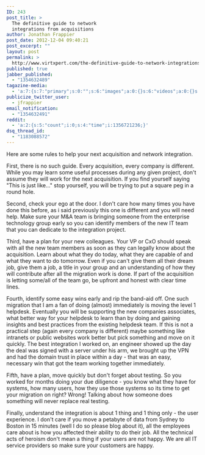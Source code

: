 ```yaml
---
ID: 243
post_title: >
  The definitive guide to network
  integrations from acquisitions
author: Jonathan Frappier
post_date: 2012-12-04 09:40:21
post_excerpt: ""
layout: post
permalink: >
  http://www.virtxpert.com/the-definitive-guide-to-network-integrations-from-acquisitions/
published: true
jabber_published:
  - "1354632489"
tagazine-media:
  - 'a:7:{s:7:"primary";s:0:"";s:6:"images";a:0:{}s:6:"videos";a:0:{}s:11:"image_count";i:0;s:6:"author";s:7:"7110326";s:7:"blog_id";s:8:"38472741";s:9:"mod_stamp";s:19:"2012-12-04 14:48:08";}'
publicize_twitter_user:
  - jfrappier
email_notification:
  - "1354632491"
reddit:
  - 'a:2:{s:5:"count";i:0;s:4:"time";i:1356721236;}'
dsq_thread_id:
  - "1183088572"
---
```

Here are some rules to help your next acquisition and network integration.

First, there is no such guide. Every acquisition, every company is different. While you may learn some useful processes during any given project, don't assume they will work for the next acquisition. If you find yourself saying "This is just like..." stop yourself, you will be trying to put a square peg in a round hole.

Second, check your ego at the door. I don't care how many times you have done this before, as i said previously this one is different and you will need help. Make sure your M&amp;A team is bringing someone from the enterprise technology group early so you can identify members of the new IT team that you can dedicate to the integration project.

Third, have a plan for your new colleagues. Your VP or CxO should speak with all the new team members as soon as they can legally know about the acquisition. Learn about what they do today, what they are capable of and what they want to do tomorrow. Even if you can't give them all their dream job, give them a job, a title in your group and an understanding of how they will contribute after all the migration work is done. If part of the acquisition is letting some/all of the team go, be upfront and honest with clear time lines.

Fourth, identify some easy wins early and rip the band-aid off. One such migration that I am a fan of doing (almost) immediately is moving the level 1 helpdesk. Eventually you will be supporting the new companies associates, what better way for your helpdesk to learn than by doing and gaining insights and best practices from the existing helpdesk team. If this is not a practical step (again every company is different) maybe something like intranets or public websites work better but pick something and move on it quickly. The best integration I worked on, an engineer showed up the day the deal was signed with a server under his arm, we brought up the VPN and had the domain trust in place within a day - that was an easy, necessary win that got the team working together immediately.

Fifth, have a plan, move quickly but don't forget about testing. So you worked for months doing your due diligence - you know what they have for systems, how many users, how they use those systems so its time to get your migration on right? Wrong! Talking about how someone does something will never replace real testing.

Finally, understand the integration is about 1 thing and 1 thing only - the user experience. I don't care if you move a petabyte of data from Sydney to Boston in 15 minutes (well I do so please blog about it), all the employees care about is how you affected their ability to do their job. All the technical acts of heroism don't mean a thing if your users are not happy. We are all IT service providers so make sure your customers are happy.